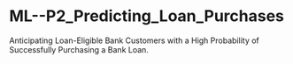 # ML--P2_Predicting_Loan_Purchases
Anticipating Loan-Eligible Bank Customers with a High Probability of Successfully Purchasing a Bank Loan.
